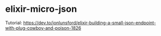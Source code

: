 # elixir-micro-json
Tutorial: https://dev.to/jonlunsford/elixir-building-a-small-json-endpoint-with-plug-cowboy-and-poison-1826
